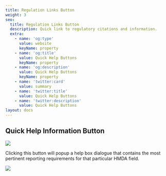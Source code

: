 ```yaml
---
title: Regulation Links Button
weight: 3
seo:
  title: Regulation Links Button
  description: Quick link to regulatory citations and information.
  extra:
    - name: 'og:type'
      value: website
      keyName: property
    - name: 'og:title'
      value: Quick Help Buttons
      keyName: property
    - name: 'og:description'
      value: Quick Help Buttons
      keyName: property
    - name: 'twitter:card'
      value: summary
    - name: 'twitter:title'
      value: Quick Help Buttons
    - name: 'twitter:description'
      value: Quick Help Buttons
layout: docs
---
```

## Quick Help Information Button 

![](/images/Quick%20Help%20Icon.png)

Clicking this button will popup a help box dialogue that contains the most pertinent reporting requirements for that particular HMDA field.

![](/images/Quick%20Help.gif)
